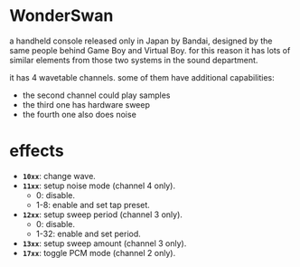 # WonderSwan

a handheld console released only in Japan by Bandai, designed by the same people behind Game Boy and Virtual Boy.
for this reason it has lots of similar elements from those two systems in the sound department.

it has 4 wavetable channels. some of them have additional capabilities:
- the second channel could play samples
- the third one has hardware sweep
- the fourth one also does noise

# effects

- **`10xx`**: change wave.
- **`11xx`**: setup noise mode (channel 4 only).
  - 0: disable.
  - 1-8: enable and set tap preset.
- **`12xx`**: setup sweep period (channel 3 only).
  - 0: disable.
  - 1-32: enable and set period.
- **`13xx`**: setup sweep amount (channel 3 only).
- **`17xx`**: toggle PCM mode (channel 2 only).
